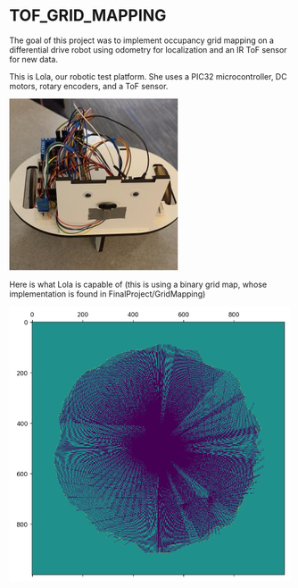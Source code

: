 # TOF_GRID_MAPPING

The goal of this project was to implement occupancy grid mapping on a differential drive robot using odometry for localization and an IR ToF sensor for new data.

This is Lola, our robotic test platform. She uses a PIC32 microcontroller, DC motors, rotary encoders, and a ToF sensor.

![image](images/lola.png)

Here is what Lola is capable of (this is using a binary grid map, whose implementation is found in FinalProject/GridMapping)

![image](images/grid_simulated_data.png)

